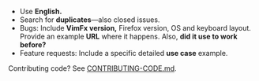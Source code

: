 - Use **English.**
- Search for **duplicates**—also closed issues.
- Bugs: Include **VimFx version,** Firefox version, OS and keyboard layout.
  Provide an example **URL** where it happens. Also, **did it use to work before?**
- Feature requests: Include a specific detailed **use case** example.

Contributing code? See [CONTRIBUTING-CODE.md](CONTRIBUTING-CODE.md).
